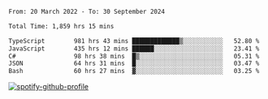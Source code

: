 <!--START_SECTION:waka-->

```txt
From: 20 March 2022 - To: 30 September 2024

Total Time: 1,859 hrs 15 mins

TypeScript        981 hrs 43 mins █████████████▒░░░░░░░░░░░   52.80 %
JavaScript        435 hrs 12 mins ██████░░░░░░░░░░░░░░░░░░░   23.41 %
C#                98 hrs 38 mins  █▒░░░░░░░░░░░░░░░░░░░░░░░   05.31 %
JSON              64 hrs 31 mins  █░░░░░░░░░░░░░░░░░░░░░░░░   03.47 %
Bash              60 hrs 27 mins  ▓░░░░░░░░░░░░░░░░░░░░░░░░   03.25 %
```

<!--END_SECTION:waka-->
[![spotify-github-profile](https://spotify-github-profile.vercel.app/api/view?uid=c00zprrvy9xiloa9qnco3hmng&cover_image=true&theme=novatorem&show_offline=false&background_color=121212&bar_color=53b14f&bar_color_cover=false)](https://spotify-github-profile.vercel.app/api/view?uid=c00zprrvy9xiloa9qnco3hmng&redirect=true)



